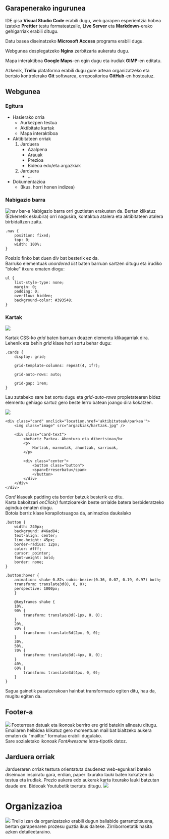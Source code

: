 ## Garapenerako ingurunea
IDE gisa **Visual Studio Code** erabili dugu, web garapen esperientzia hobea izateko **Prettier** testu formateatzaile, **Live Server** eta **Markdown**-erako gehigarriak erabili ditugu.

Datu basea diseinatzeko **Microsoft Access** programa erabili dugu.

Webgunea desplegatzeko **Nginx** zerbitzaria aukeratu dugu.

Mapa interaktiboa **Google Maps**-en egin dugu eta irudiak **GIMP**-en editatu.

Azkenik, **Trello** plataforma erabili dugu gure artean organizatzeko eta bertsio kontrolerako **Git** softwarea, errepositorioa **GitHub**-en hosteatuz.

## Webgunea

### Egitura
- Hasierako orria
  - Aurkezpen testua
  - Aktibitate kartak
  - Mapa interaktiboa
- Aktibitateen orriak
  1. Jarduera
       - Azalpena
       - Arauak
       - Prezioa
       - Bideoa edo/eta argazkiak
  2. Jarduera
       - ...
- Dokumentazioa
  - (Ikus. horri honen indizea)

### Nabigazio barra
![nav bar-a](argazkiak/nav.png "Title")
Nabigazio barra orri guztietan erakusten da.
Bertan klikatuz (Ezkerretik eskubira) orri nagusira, kontaktua atalera eta aktibitateen atalera birbidaltzen zaitu.

    .nav {
        position: fixed;
        top: 0;
        width: 100%;
    }

Posizio finko bat duen div bat besterik ez da.\
Barruko elementuak *unordered list* baten barruan sartzen ditugu eta irudiko "bloke" itxura ematen diogu:

    ul {
        list-style-type: none;
        margin: 0;
        padding: 0;
        overflow: hidden;
        background-color: #393548;
    }

### Kartak
![](argazkiak/kartak.png)

Kartak CSS-ko *grid* baten barruan doazen elementu klikagarriak dira.\
Lehenik eta behin *grid* klase hori sortu behar dugu:

    .cards {
        display: grid;

        grid-template-columns: repeat(4, 1fr);

        grid-auto-rows: auto;

        grid-gap: 1rem;
    }
Lau zutabeko sare bat sortu dugu eta *grid-auto-rows* propietatearen bidez elementu gehiago sartuz gero beste lerro batean joango dira kokatzen.

![](argazkiak/karta.png)
```
<div class="card" onclick="location.href='aktibitateak/parkea'">
    <img class="image" src="argazkiak/hartzak.jpg" />

    <div class="card-text">
        <b>Hartz Parkea. Abentura eta dibertsioa</b>
        <p>
            Hartzak, marmotak, ahuntzak, sarrioak,
        </p>

        <div class="center">
            <button class="button">
            <span>Erreserbatu</span>
            </button>
        </div>
    </div>
</div>
```
*Card* klaseak padding eta border batzuk besterik ez ditu.\
Karta bakoitzari *onClick()* funtzioarekin beste orrialde batera berbideratzeko agindua ematen diogu.\
Botoia berriz klase korapilotsuagoa da, animazioa daukalako

    .button {
        width: 240px;
        background: #46ad84;
        text-align: center;
        line-height: 45px;
        border-radius: 12px;
        color: #fff;
        cursor: pointer;
        font-weight: bold;
        border: none;
    }

    .button:hover {
        animation: shake 0.82s cubic-bezier(0.36, 0.07, 0.19, 0.97) both;
        transform: translate3d(0, 0, 0);
        perspective: 1000px;
        }

        @keyframes shake {
        10%,
        90% {
            transform: translate3d(-1px, 0, 0);
        }
        20%,
        80% {
            transform: translate3d(2px, 0, 0);
        }
        30%,
        50%,
        70% {
            transform: translate3d(-4px, 0, 0);
        }
        40%,
        60% {
            transform: translate3d(4px, 0, 0);
        }
    }
Sagua gainetik pasatzerakoan hainbat transformazio egiten ditu, hau da, mugitu egiten da.

## Footer-a
![](argazkiak/footer.png)
Footerrean datuak eta ikonoak berriro ere grid batekin alineatu ditugu.\
Emailaren helbidea klikatuz gero momentuan mail bat bialtzeko aukera ematen du "mailto:" formatua erabili dugulako.\
Sare sozialetako ikonoak *FontAwesome* letra-tipotik datoz.

## Jarduera orriak
Jardueraren orriak testura orientatuta daudenez web-egunkari bateko diseinuan inspiratu gara, erdian, paper itxurako lauki baten kokatzen da testua eta irudiak. Prezio aukera edo aukerak karta itxurako lauki batzutan daude ere. Bideoak Youtubetik txertatu ditugu.
![](argazkiak/jarduera_orria.png)

# Organizazioa
![](argazkiak/trello.png)
Trello izan da organizatzeko erabili dugun baliabide garrantzitsuena, bertan garapenaren prozesu guztia ikus daiteke. Zirriborroetatik hasita azken detaileetaraino.

